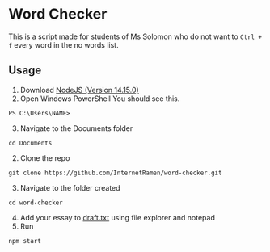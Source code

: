 # Word Checker
This is a script made for students of Ms Solomon who do not want to `Ctrl + f` every word in the no words list.

## Usage
1. Download [NodeJS \(Version 14.15.0\)](https://nodejs.org/en/download/)
2. Open Windows PowerShell
You should see this.
```
PS C:\Users\NAME>
```
3. Navigate to the Documents folder
```
cd Documents
```
2. Clone the repo
```
git clone https://github.com/InternetRamen/word-checker.git
```
3. Navigate to the folder created
```
cd word-checker
```
4. Add your essay to [draft.txt](./draft.txt) using file explorer and notepad
5. Run
```
npm start
```
